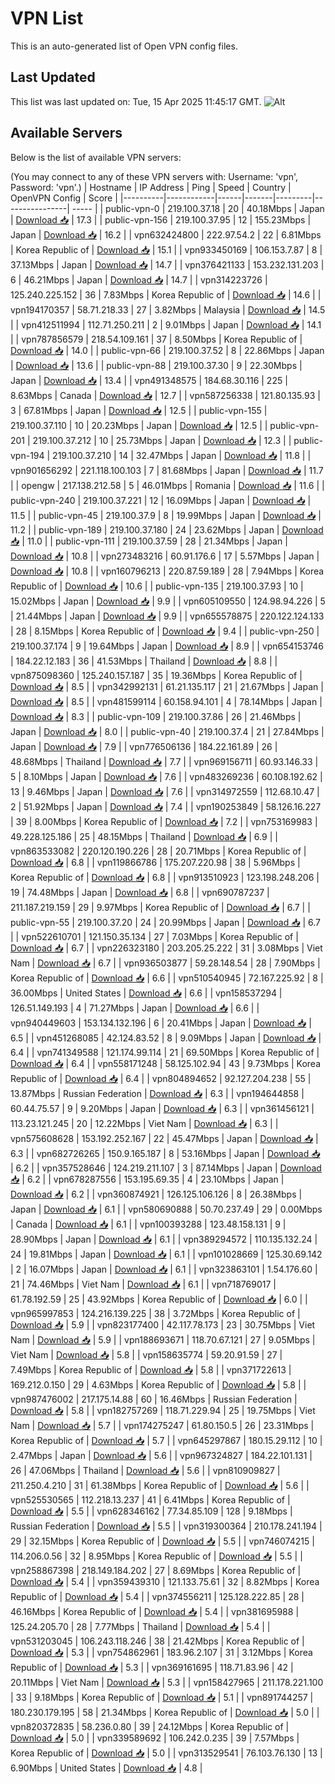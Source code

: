 # VPN List

This is an auto-generated list of Open VPN config files.

## Last Updated

This list was last updated on: Tue, 15 Apr 2025 11:45:17 GMT.
![Alt](https://repobeats.axiom.co/api/embed/186b98318ef1479477931607c1ad7d823f12451f.svg "Repobeats analytics image")

## Available Servers

Below is the list of available VPN servers:

(You may connect to any of these VPN servers with: Username: 'vpn', Password: 'vpn'.)
| Hostname | IP Address | Ping | Speed | Country | OpenVPN Config | Score |
|----------|------------|------|-------|---------|----------------| ----- |
| public-vpn-0 | 219.100.37.18 | 20 | 40.18Mbps | Japan | [Download 📥](./configs/server_0_JP.ovpn) | 17.3 |
| public-vpn-156 | 219.100.37.95 | 12 | 155.23Mbps | Japan | [Download 📥](./configs/server_1_JP.ovpn) | 16.2 |
| vpn632424800 | 222.97.54.2 | 22 | 6.81Mbps | Korea Republic of | [Download 📥](./configs/server_2_KR.ovpn) | 15.1 |
| vpn933450169 | 106.153.7.87 | 8 | 37.13Mbps | Japan | [Download 📥](./configs/server_3_JP.ovpn) | 14.7 |
| vpn376421133 | 153.232.131.203 | 6 | 46.21Mbps | Japan | [Download 📥](./configs/server_4_JP.ovpn) | 14.7 |
| vpn314223726 | 125.240.225.152 | 36 | 7.83Mbps | Korea Republic of | [Download 📥](./configs/server_5_KR.ovpn) | 14.6 |
| vpn194170357 | 58.71.218.33 | 27 | 3.82Mbps | Malaysia | [Download 📥](./configs/server_6_MY.ovpn) | 14.5 |
| vpn412511994 | 112.71.250.211 | 2 | 9.01Mbps | Japan | [Download 📥](./configs/server_7_JP.ovpn) | 14.1 |
| vpn787856579 | 218.54.109.161 | 37 | 8.50Mbps | Korea Republic of | [Download 📥](./configs/server_8_KR.ovpn) | 14.0 |
| public-vpn-66 | 219.100.37.52 | 8 | 22.86Mbps | Japan | [Download 📥](./configs/server_9_JP.ovpn) | 13.6 |
| public-vpn-88 | 219.100.37.30 | 9 | 22.30Mbps | Japan | [Download 📥](./configs/server_10_JP.ovpn) | 13.4 |
| vpn491348575 | 184.68.30.116 | 225 | 8.63Mbps | Canada | [Download 📥](./configs/server_11_CA.ovpn) | 12.7 |
| vpn587256338 | 121.80.135.93 | 3 | 67.81Mbps | Japan | [Download 📥](./configs/server_12_JP.ovpn) | 12.5 |
| public-vpn-155 | 219.100.37.110 | 10 | 20.23Mbps | Japan | [Download 📥](./configs/server_13_JP.ovpn) | 12.5 |
| public-vpn-201 | 219.100.37.212 | 10 | 25.73Mbps | Japan | [Download 📥](./configs/server_14_JP.ovpn) | 12.3 |
| public-vpn-194 | 219.100.37.210 | 14 | 32.47Mbps | Japan | [Download 📥](./configs/server_15_JP.ovpn) | 11.8 |
| vpn901656292 | 221.118.100.103 | 7 | 81.68Mbps | Japan | [Download 📥](./configs/server_16_JP.ovpn) | 11.7 |
| opengw | 217.138.212.58 | 5 | 46.01Mbps | Romania | [Download 📥](./configs/server_17_RO.ovpn) | 11.6 |
| public-vpn-240 | 219.100.37.221 | 12 | 16.09Mbps | Japan | [Download 📥](./configs/server_18_JP.ovpn) | 11.5 |
| public-vpn-45 | 219.100.37.9 | 8 | 19.99Mbps | Japan | [Download 📥](./configs/server_19_JP.ovpn) | 11.2 |
| public-vpn-189 | 219.100.37.180 | 24 | 23.62Mbps | Japan | [Download 📥](./configs/server_20_JP.ovpn) | 11.0 |
| public-vpn-111 | 219.100.37.59 | 28 | 21.34Mbps | Japan | [Download 📥](./configs/server_21_JP.ovpn) | 10.8 |
| vpn273483216 | 60.91.176.6 | 17 | 5.57Mbps | Japan | [Download 📥](./configs/server_22_JP.ovpn) | 10.8 |
| vpn160796213 | 220.87.59.189 | 28 | 7.94Mbps | Korea Republic of | [Download 📥](./configs/server_23_KR.ovpn) | 10.6 |
| public-vpn-135 | 219.100.37.93 | 10 | 15.02Mbps | Japan | [Download 📥](./configs/server_24_JP.ovpn) | 9.9 |
| vpn605109550 | 124.98.94.226 | 5 | 21.44Mbps | Japan | [Download 📥](./configs/server_25_JP.ovpn) | 9.9 |
| vpn655578875 | 220.122.124.133 | 28 | 8.15Mbps | Korea Republic of | [Download 📥](./configs/server_26_KR.ovpn) | 9.4 |
| public-vpn-250 | 219.100.37.174 | 9 | 19.64Mbps | Japan | [Download 📥](./configs/server_27_JP.ovpn) | 8.9 |
| vpn654153746 | 184.22.12.183 | 36 | 41.53Mbps | Thailand | [Download 📥](./configs/server_28_TH.ovpn) | 8.8 |
| vpn875098360 | 125.240.157.187 | 35 | 19.36Mbps | Korea Republic of | [Download 📥](./configs/server_29_KR.ovpn) | 8.5 |
| vpn342992131 | 61.21.135.117 | 21 | 21.67Mbps | Japan | [Download 📥](./configs/server_30_JP.ovpn) | 8.5 |
| vpn481599114 | 60.158.94.101 | 4 | 78.14Mbps | Japan | [Download 📥](./configs/server_31_JP.ovpn) | 8.3 |
| public-vpn-109 | 219.100.37.86 | 26 | 21.46Mbps | Japan | [Download 📥](./configs/server_32_JP.ovpn) | 8.0 |
| public-vpn-40 | 219.100.37.4 | 21 | 27.84Mbps | Japan | [Download 📥](./configs/server_33_JP.ovpn) | 7.9 |
| vpn776506136 | 184.22.161.89 | 26 | 48.68Mbps | Thailand | [Download 📥](./configs/server_34_TH.ovpn) | 7.7 |
| vpn969156711 | 60.93.146.33 | 5 | 8.10Mbps | Japan | [Download 📥](./configs/server_35_JP.ovpn) | 7.6 |
| vpn483269236 | 60.108.192.62 | 13 | 9.46Mbps | Japan | [Download 📥](./configs/server_36_JP.ovpn) | 7.6 |
| vpn314972559 | 112.68.10.47 | 2 | 51.92Mbps | Japan | [Download 📥](./configs/server_37_JP.ovpn) | 7.4 |
| vpn190253849 | 58.126.16.227 | 39 | 8.00Mbps | Korea Republic of | [Download 📥](./configs/server_38_KR.ovpn) | 7.2 |
| vpn753169983 | 49.228.125.186 | 25 | 48.15Mbps | Thailand | [Download 📥](./configs/server_39_TH.ovpn) | 6.9 |
| vpn863533082 | 220.120.190.226 | 28 | 20.71Mbps | Korea Republic of | [Download 📥](./configs/server_40_KR.ovpn) | 6.8 |
| vpn119866786 | 175.207.220.98 | 38 | 5.96Mbps | Korea Republic of | [Download 📥](./configs/server_41_KR.ovpn) | 6.8 |
| vpn913510923 | 123.198.248.206 | 19 | 74.48Mbps | Japan | [Download 📥](./configs/server_42_JP.ovpn) | 6.8 |
| vpn690787237 | 211.187.219.159 | 29 | 9.97Mbps | Korea Republic of | [Download 📥](./configs/server_43_KR.ovpn) | 6.7 |
| public-vpn-55 | 219.100.37.20 | 24 | 20.99Mbps | Japan | [Download 📥](./configs/server_44_JP.ovpn) | 6.7 |
| vpn522610701 | 121.150.35.134 | 27 | 7.03Mbps | Korea Republic of | [Download 📥](./configs/server_45_KR.ovpn) | 6.7 |
| vpn226323180 | 203.205.25.222 | 31 | 3.08Mbps | Viet Nam | [Download 📥](./configs/server_46_VN.ovpn) | 6.7 |
| vpn936503877 | 59.28.148.54 | 28 | 7.90Mbps | Korea Republic of | [Download 📥](./configs/server_47_KR.ovpn) | 6.6 |
| vpn510540945 | 72.167.225.92 | 8 | 36.00Mbps | United States | [Download 📥](./configs/server_48_US.ovpn) | 6.6 |
| vpn158537294 | 126.51.149.193 | 4 | 71.27Mbps | Japan | [Download 📥](./configs/server_49_JP.ovpn) | 6.6 |
| vpn940449603 | 153.134.132.196 | 6 | 20.41Mbps | Japan | [Download 📥](./configs/server_50_JP.ovpn) | 6.5 |
| vpn451268085 | 42.124.83.52 | 8 | 9.09Mbps | Japan | [Download 📥](./configs/server_51_JP.ovpn) | 6.4 |
| vpn741349588 | 121.174.99.114 | 21 | 69.50Mbps | Korea Republic of | [Download 📥](./configs/server_52_KR.ovpn) | 6.4 |
| vpn558171248 | 58.125.102.94 | 43 | 9.73Mbps | Korea Republic of | [Download 📥](./configs/server_53_KR.ovpn) | 6.4 |
| vpn804894652 | 92.127.204.238 | 55 | 13.87Mbps | Russian Federation | [Download 📥](./configs/server_54_RU.ovpn) | 6.3 |
| vpn194644858 | 60.44.75.57 | 9 | 9.20Mbps | Japan | [Download 📥](./configs/server_55_JP.ovpn) | 6.3 |
| vpn361456121 | 113.23.121.245 | 20 | 12.22Mbps | Viet Nam | [Download 📥](./configs/server_56_VN.ovpn) | 6.3 |
| vpn575608628 | 153.192.252.167 | 22 | 45.47Mbps | Japan | [Download 📥](./configs/server_57_JP.ovpn) | 6.3 |
| vpn682726265 | 150.9.165.187 | 8 | 53.16Mbps | Japan | [Download 📥](./configs/server_58_JP.ovpn) | 6.2 |
| vpn357528646 | 124.219.211.107 | 3 | 87.14Mbps | Japan | [Download 📥](./configs/server_59_JP.ovpn) | 6.2 |
| vpn678287556 | 153.195.69.35 | 4 | 23.10Mbps | Japan | [Download 📥](./configs/server_60_JP.ovpn) | 6.2 |
| vpn360874921 | 126.125.106.126 | 8 | 26.38Mbps | Japan | [Download 📥](./configs/server_61_JP.ovpn) | 6.1 |
| vpn580690888 | 50.70.237.49 | 29 | 0.00Mbps | Canada | [Download 📥](./configs/server_62_CA.ovpn) | 6.1 |
| vpn100393288 | 123.48.158.131 | 9 | 28.90Mbps | Japan | [Download 📥](./configs/server_63_JP.ovpn) | 6.1 |
| vpn389294572 | 110.135.132.24 | 24 | 19.81Mbps | Japan | [Download 📥](./configs/server_64_JP.ovpn) | 6.1 |
| vpn101028669 | 125.30.69.142 | 2 | 16.07Mbps | Japan | [Download 📥](./configs/server_65_JP.ovpn) | 6.1 |
| vpn323863101 | 1.54.176.60 | 21 | 74.46Mbps | Viet Nam | [Download 📥](./configs/server_66_VN.ovpn) | 6.1 |
| vpn718769017 | 61.78.192.59 | 25 | 43.92Mbps | Korea Republic of | [Download 📥](./configs/server_67_KR.ovpn) | 6.0 |
| vpn965997853 | 124.216.139.225 | 38 | 3.72Mbps | Korea Republic of | [Download 📥](./configs/server_68_KR.ovpn) | 5.9 |
| vpn823177400 | 42.117.78.173 | 23 | 30.75Mbps | Viet Nam | [Download 📥](./configs/server_69_VN.ovpn) | 5.9 |
| vpn188693671 | 118.70.67.121 | 27 | 9.05Mbps | Viet Nam | [Download 📥](./configs/server_70_VN.ovpn) | 5.8 |
| vpn158635774 | 59.20.91.59 | 27 | 7.49Mbps | Korea Republic of | [Download 📥](./configs/server_71_KR.ovpn) | 5.8 |
| vpn371722613 | 169.212.0.150 | 29 | 4.63Mbps | Korea Republic of | [Download 📥](./configs/server_72_KR.ovpn) | 5.8 |
| vpn987476002 | 217.175.14.88 | 60 | 16.46Mbps | Russian Federation | [Download 📥](./configs/server_73_RU.ovpn) | 5.8 |
| vpn182757269 | 118.71.229.94 | 25 | 19.75Mbps | Viet Nam | [Download 📥](./configs/server_74_VN.ovpn) | 5.7 |
| vpn174275247 | 61.80.150.5 | 26 | 23.31Mbps | Korea Republic of | [Download 📥](./configs/server_75_KR.ovpn) | 5.7 |
| vpn645297867 | 180.15.29.112 | 10 | 2.47Mbps | Japan | [Download 📥](./configs/server_76_JP.ovpn) | 5.6 |
| vpn967324827 | 184.22.101.131 | 26 | 47.06Mbps | Thailand | [Download 📥](./configs/server_77_TH.ovpn) | 5.6 |
| vpn810909827 | 211.250.4.210 | 31 | 61.38Mbps | Korea Republic of | [Download 📥](./configs/server_78_KR.ovpn) | 5.6 |
| vpn525530565 | 112.218.13.237 | 41 | 6.41Mbps | Korea Republic of | [Download 📥](./configs/server_79_KR.ovpn) | 5.5 |
| vpn628346162 | 77.34.85.109 | 128 | 9.18Mbps | Russian Federation | [Download 📥](./configs/server_80_RU.ovpn) | 5.5 |
| vpn319300364 | 210.178.241.194 | 29 | 32.15Mbps | Korea Republic of | [Download 📥](./configs/server_81_KR.ovpn) | 5.5 |
| vpn746074215 | 114.206.0.56 | 32 | 8.95Mbps | Korea Republic of | [Download 📥](./configs/server_82_KR.ovpn) | 5.5 |
| vpn258867398 | 218.149.184.202 | 27 | 8.69Mbps | Korea Republic of | [Download 📥](./configs/server_83_KR.ovpn) | 5.4 |
| vpn359439310 | 121.133.75.61 | 32 | 8.82Mbps | Korea Republic of | [Download 📥](./configs/server_84_KR.ovpn) | 5.4 |
| vpn374556211 | 125.128.222.85 | 28 | 46.16Mbps | Korea Republic of | [Download 📥](./configs/server_85_KR.ovpn) | 5.4 |
| vpn381695988 | 125.24.205.70 | 28 | 7.77Mbps | Thailand | [Download 📥](./configs/server_86_TH.ovpn) | 5.4 |
| vpn531203045 | 106.243.118.246 | 38 | 21.42Mbps | Korea Republic of | [Download 📥](./configs/server_87_KR.ovpn) | 5.3 |
| vpn754862961 | 183.96.2.107 | 31 | 3.12Mbps | Korea Republic of | [Download 📥](./configs/server_88_KR.ovpn) | 5.3 |
| vpn369161695 | 118.71.83.96 | 42 | 20.11Mbps | Viet Nam | [Download 📥](./configs/server_89_VN.ovpn) | 5.3 |
| vpn158427965 | 211.178.221.100 | 33 | 9.18Mbps | Korea Republic of | [Download 📥](./configs/server_90_KR.ovpn) | 5.1 |
| vpn891744257 | 180.230.179.195 | 58 | 21.34Mbps | Korea Republic of | [Download 📥](./configs/server_91_KR.ovpn) | 5.0 |
| vpn820372835 | 58.236.0.80 | 39 | 24.12Mbps | Korea Republic of | [Download 📥](./configs/server_92_KR.ovpn) | 5.0 |
| vpn339589692 | 106.242.0.235 | 39 | 7.57Mbps | Korea Republic of | [Download 📥](./configs/server_93_KR.ovpn) | 5.0 |
| vpn313529541 | 76.103.76.130 | 13 | 6.90Mbps | United States | [Download 📥](./configs/server_94_US.ovpn) | 4.8 |
